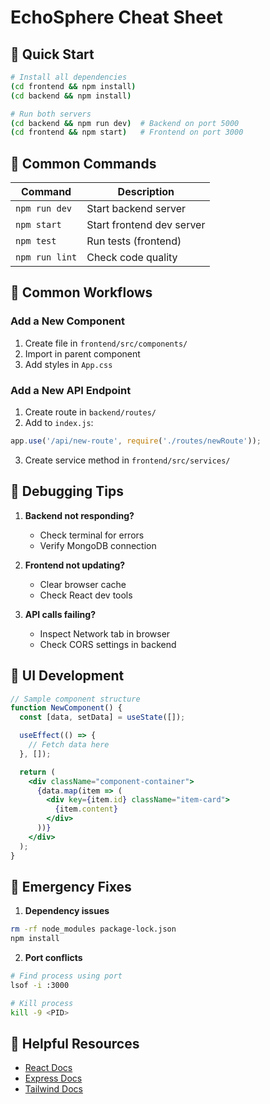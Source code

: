 # EchoSphere Cheat Sheet

## 🚀 Quick Start
```bash
# Install all dependencies
(cd frontend && npm install)
(cd backend && npm install)

# Run both servers
(cd backend && npm run dev)  # Backend on port 5000
(cd frontend && npm start)   # Frontend on port 3000
```

## 🔧 Common Commands
| Command | Description |
|---------|-------------|
| `npm run dev` | Start backend server |
| `npm start` | Start frontend dev server |
| `npm test` | Run tests (frontend) |
| `npm run lint` | Check code quality |

## 🔄 Common Workflows

### Add a New Component
1. Create file in `frontend/src/components/`
2. Import in parent component
3. Add styles in `App.css`

### Add a New API Endpoint
1. Create route in `backend/routes/`
2. Add to `index.js`:
```js
app.use('/api/new-route', require('./routes/newRoute'));
```
3. Create service method in `frontend/src/services/`

## 🐛 Debugging Tips
1. **Backend not responding?**
   - Check terminal for errors
   - Verify MongoDB connection

2. **Frontend not updating?**
   - Clear browser cache
   - Check React dev tools

3. **API calls failing?**
   - Inspect Network tab in browser
   - Check CORS settings in backend

## 🌈 UI Development
```jsx
// Sample component structure
function NewComponent() {
  const [data, setData] = useState([]);

  useEffect(() => {
    // Fetch data here
  }, []);

  return (
    <div className="component-container">
      {data.map(item => (
        <div key={item.id} className="item-card">
          {item.content}
        </div>
      ))}
    </div>
  );
}
```

## 🚨 Emergency Fixes
1. **Dependency issues**
```bash
rm -rf node_modules package-lock.json
npm install
```

2. **Port conflicts**
```bash
# Find process using port
lsof -i :3000

# Kill process
kill -9 <PID>
```

## 🔗 Helpful Resources
- [React Docs](https://reactjs.org/docs/getting-started.html)
- [Express Docs](https://expressjs.com/)
- [Tailwind Docs](https://tailwindcss.com/docs)
